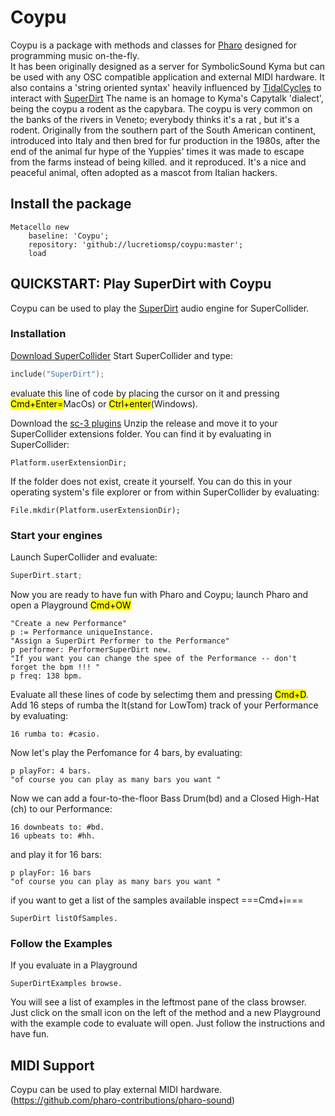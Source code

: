 # Coypu #

Coypu is a package with methods and classes for [Pharo](https://pharo.org) designed for programming music on-the-fly.\
It has been originally designed as a server for SymbolicSound Kyma but can be used with any OSC compatible application and external MIDI hardware. It also contains a 'string oriented syntax' heavily influenced by [TidalCycles](https://tidalcycles.org)
to interact with [SuperDirt](https://github.com/musikinformatik/SuperDirt)
The name is an homage to Kyma's Capytalk 'dialect', being the coypu a rodent as the capybara. The coypu is very common on the banks of the rivers in Veneto; everybody thinks it's a rat , but it's a rodent.  Originally from the southern part of the South American continent, introduced into Italy and then bred for fur production in the 1980s, after the end of the animal fur hype of the Yuppies' times it was made to escape from the farms instead of being killed. and it reproduced. It's a nice and peaceful animal, often adopted as a mascot from Italian hackers.

## Install the package 
```Smalltalk
Metacello new
    baseline: 'Coypu';
    repository: 'github://lucretiomsp/coypu:master';
    load
```

## QUICKSTART: Play SuperDirt with Coypu ##
Coypu can be used to play the [SuperDirt](https://github.com/musikinformatik/SuperDirt) audio engine for SuperCollider. 
### Installation ###
[Download SuperCollider](https://github.com/supercollider/supercollider)
Start SuperCollider and type:
```c
include("SuperDirt");
```
evaluate this line of code by placing the cursor on it and pressing <mark>Cmd+Enter=</mark>MacOs) or <mark>Ctrl+enter</mark>(Windows).

Download the [sc-3 plugins](https://github.com/supercollider/sc3-plugins/releases)
Unzip the release and move it to your SuperCollider extensions folder. You can find it by evaluating in SuperCollider:
```cplusplus
Platform.userExtensionDir;
```
If the folder does not exist, create it yourself. You can do this in your operating system's file explorer or from within SuperCollider by evaluating:
```cplusplus
File.mkdir(Platform.userExtensionDir);
```
### Start your engines ###
Launch SuperCollider and evaluate:
```c
SuperDirt.start;
```
Now you are ready to have fun with Pharo and Coypu; launch Pharo and open a Playground <mark>Cmd+OW</mark>
```Smalltalk
"Create a new Performance"
p := Performance uniqueInstance.
"Assign a SuperDirt Performer to the Performance"
p performer: PerformerSuperDirt new.
"If you want you can change the spee of the Performance -- don't forget the bpm !!! "
p freq: 138 bpm.
```
Evaluate all these lines of code by selectimg them and pressing <mark>Cmd+D</mark>.  
Add 16 steps of rumba the lt(stand for LowTom) track of your Performance by evaluating:
```Smalltalk
16 rumba to: #casio.
```
Now let's play the Perfomance for 4 bars, by evaluating:
```Smalltalk
p playFor: 4 bars.
"of course you can play as many bars you want "
```
Now we can add a four-to-the-floor Bass Drum(bd) and a Closed High-Hat (ch) to our Performance:
```Smalltalk
16 downbeats to: #bd.
16 upbeats to: #hh.
```
and play it for 16 bars:
```Smalltalk
p playFor: 16 bars
"of course you can play as many bars you want "
```
if you want to get a list of the samples available inspect ===Cmd+i===
```Smalltalk
SuperDirt listOfSamples.
```

### Follow the Examples ###
If you evaluate in a Playground
```Smalltalk
SuperDirtExamples browse.
```
You will see a list of examples in the leftmost pane of the class browser. Just click on the small icon on the left of the method and a new Playground with the example code to evaluate will open. Just follow the instructions and have fun.




## MIDI Support ##
Coypu can be used to play external MIDI hardware. 
(https://github.com/pharo-contributions/pharo-sound)
